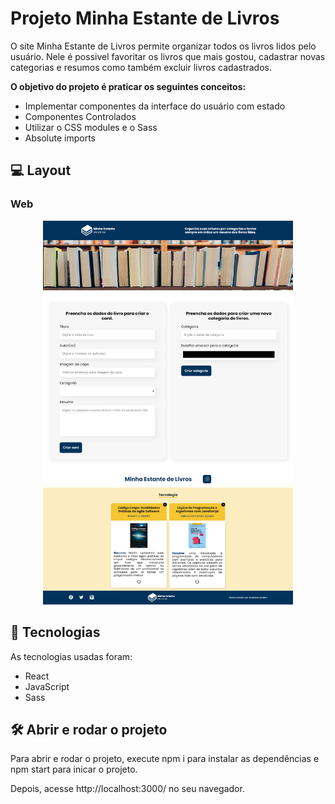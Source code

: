 # Projeto Minha Estante de Livros

O site Minha Estante de Livros permite organizar todos os livros lidos pelo usuário. Nele é possivel favoritar os livros que mais gostou, cadastrar novas categorias e resumos como também excluir livros cadastrados. 

<p><strong>O objetivo do projeto é praticar os seguintes conceitos:</strong> 

- Implementar componentes da interface do usuário com estado
- Componentes Controlados
- Utilizar o CSS modules e o Sass
- Absolute imports

## 💻 Layout  

### Web

<p align="center">
  <img alt="Projeto Minha estante de livros" title="Minha estante de livros" src="public/tela-web.png" width="400px">
</p>


 ## 🔧 Tecnologias 

As tecnologias usadas foram: 
* React
* JavaScript
* Sass

## 🛠️ Abrir e rodar o projeto
Para abrir e rodar o projeto, execute npm i para instalar as dependências e npm start para inicar o projeto.

Depois, acesse http://localhost:3000/ no seu navegador.
